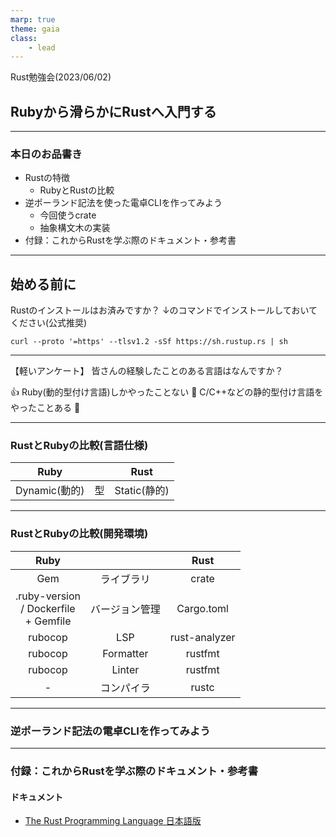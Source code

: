```yaml
---
marp: true
theme: gaia
class:
    - lead
---
```


 Rust勉強会(2023/06/02)
## Rubyから滑らかにRustへ入門する

---

### 本日のお品書き

- Rustの特徴
  - RubyとRustの比較
- 逆ポーランド記法を使った電卓CLIを作ってみよう
  - 今回使うcrate
  - 抽象構文木の実装
- 付録：これからRustを学ぶ際のドキュメント・参考書

---

## 始める前に
Rustのインストールはお済みですか？
↓のコマンドでインストールしておいてください(公式推奨)

```bash: Terminal
curl --proto '=https' --tlsv1.2 -sSf https://sh.rustup.rs | sh
```
---

【軽いアンケート】
皆さんの経験したことのある言語はなんですか？

:+1: Ruby(動的型付け言語)しかやったことない
:tada: C/C++などの静的型付け言語をやったことある
:thinking:

---

### RustとRubyの比較(言語仕様)

| Ruby |  | Rust |
| - | - | - |
| Dynamic(動的) | 型 | Static(静的) |

---

### RustとRubyの比較(開発環境)

| Ruby |  | Rust |
| :---: | :---: | :---: |
| Gem | ライブラリ | crate |
| .ruby-version <br> / Dockerfile <br> + Gemfile | バージョン管理 | Cargo.toml |
| rubocop | LSP | rust-analyzer |
| rubocop | Formatter | rustfmt |
| rubocop | Linter | rustfmt |
| - | コンパイラ | rustc |


---

### 逆ポーランド記法の電卓CLIを作ってみよう

---

### 付録：これからRustを学ぶ際のドキュメント・参考書

#### ドキュメント
- [The Rust Programming Language 日本語版](https://doc.rust-jp.rs/book-ja/)

